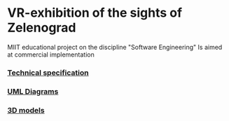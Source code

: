 # VR-exhibition of the sights of Zelenograd
MIIT educational project on the discipline "Software Engineering"
Is aimed at commercial implementation

### [Technical specification](src/technicalSpec.pdf)
### [UML Diagrams](src/uml/README.md)
### [3D models](https://disk.yandex.ru/d/jZX4ArsJFWSadg)
